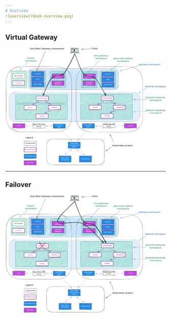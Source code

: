 ```yaml
---
# Overview
![overview](book-overview.png)
---
```


## Virtual Gateway
![VirtualGateway](bookvg.png)

---
## Failover
![Failover](bookfail.png)
